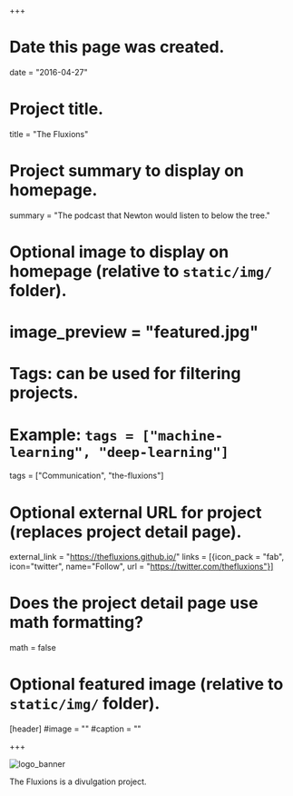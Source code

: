 +++
# Date this page was created.
date = "2016-04-27"

# Project title.
title = "The Fluxions"

# Project summary to display on homepage.
summary = "The podcast that Newton would listen to below the tree."

# Optional image to display on homepage (relative to `static/img/` folder).
# image_preview = "featured.jpg"

# Tags: can be used for filtering projects.
# Example: `tags = ["machine-learning", "deep-learning"]`
tags = ["Communication", "the-fluxions"]

# Optional external URL for project (replaces project detail page).
external_link = "https://thefluxions.github.io/"
links = [{icon_pack = "fab", icon="twitter", name="Follow", url = "https://twitter.com/thefluxions"}]


# Does the project detail page use math formatting?
math = false

# Optional featured image (relative to `static/img/` folder).
[header]
#image = ""
#caption = ""




+++

![logo_banner](https://raw.githubusercontent.com/thebooort/Personal-Blog/master/static/img/fluxea.jpg)

The Fluxions is a divulgation project.
